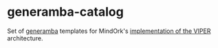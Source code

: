 # generamba-catalog

Set of [generamba](https://github.com/strongself/Generamba) templates for MindOrk's [implementation of the VIPER](https://github.com/MindorksOpenSource/iOS-Viper-Architecture) architecture.
